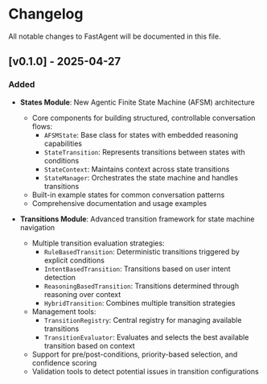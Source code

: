 # Changelog

All notable changes to FastAgent will be documented in this file.

## [v0.1.0] - 2025-04-27

### Added

- **States Module**: New Agentic Finite State Machine (AFSM) architecture
  - Core components for building structured, controllable conversation flows:
    - `AFSMState`: Base class for states with embedded reasoning capabilities
    - `StateTransition`: Represents transitions between states with conditions
    - `StateContext`: Maintains context across state transitions
    - `StateManager`: Orchestrates the state machine and handles transitions
  - Built-in example states for common conversation patterns
  - Comprehensive documentation and usage examples

- **Transitions Module**: Advanced transition framework for state machine navigation
  - Multiple transition evaluation strategies:
    - `RuleBasedTransition`: Deterministic transitions triggered by explicit conditions
    - `IntentBasedTransition`: Transitions based on user intent detection
    - `ReasoningBasedTransition`: Transitions determined through reasoning over context
    - `HybridTransition`: Combines multiple transition strategies
  - Management tools:
    - `TransitionRegistry`: Central registry for managing available transitions
    - `TransitionEvaluator`: Evaluates and selects the best available transition based on context
  - Support for pre/post-conditions, priority-based selection, and confidence scoring
  - Validation tools to detect potential issues in transition configurations

